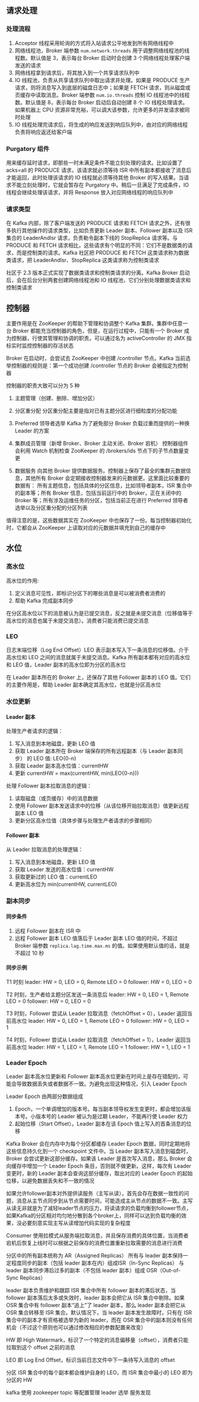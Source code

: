 ## 请求处理
### 处理流程
1. Acceptor 线程采用轮询的方式将入站请求公平地发到所有网络线程中
2. 网络线程池，Broker 端参数 `num.network.threads` 用于调整网络线程池的线程数。默认值是 3，表示每台 Broker 启动时会创建 3 个网络线程处理客户端发送的请求
3. 网络线程拿到请求后，将其放入到一个共享请求队列中
4. IO 线程池，负责从共享请求队列中取出请求并处理。如果是 PRODUCE 生产请求，则将消息写入到底层的磁盘日志中；如果是 FETCH 请求，则从磁盘或页缓存中读取消息。Broker 端参数 `num.io.threads` 控制 IO 线程池中的线程数。默认值是 8，表示每台 Broker 启动后自动创建 8 个 IO 线程处理请求。如果机器上 CPU 资源非常充裕，可以调大该参数，允许更多的并发请求被同时处理
5. IO 线程处理完请求后，将生成的响应发送到响应队列中，由对应的网络线程负责将响应返还给客户端

### Purgatory 组件
用来缓存延时请求，即那些一时未满足条件不能立刻处理的请求。比如设置了 acks=all 的 PRODUCE 请求，该请求就必须等待 ISR 中所有副本都接收了消息后才能返回，此时处理该请求的 IO 线程就必须等待其他 Broker 的写入结果。当请求不能立刻处理时，它就会暂存在 Purgatory 中。稍后一旦满足了完成条件，IO 线程会继续处理该请求，并将 Response 放入对应网络线程的响应队列中

### 请求类型
在 Kafka 内部，除了客户端发送的 PRODUCE 请求和 FETCH 请求之外，还有很多执行其他操作的请求类型，比如负责更新 Leader 副本、Follower 副本以及 ISR 集合的 LeaderAndIsr 请求，负责勒令副本下线的 StopReplica 请求等。与 PRODUCE 和 FETCH 请求相比，这些请求有个明显的不同：它们不是数据类的请求，而是控制类的请求。Kafka 社区把 PRODUCE 和 FETCH 这类请求称为数据类请求，把 LeaderAndIsr、StopReplica 这类请求称为控制类请求

社区于 2.3 版本正式实现了数据类请求和控制类请求的分离。Kafka Broker 启动后，会在后台分别两套创建网络线程池和 IO 线程池，它们分别处理数据类请求和控制类请求


## 控制器
主要作用是在 ZooKeeper 的帮助下管理和协调整个 Kafka 集群。集群中任意一台 Broker 都能充当控制器的角色，但是，在运行过程中，只能有一个 Broker 成为控制器，行使其管理和协调的职责。可以通过名为 activeController 的 JMX 指标实时监控控制器的存活状态

Broker 在启动时，会尝试去 ZooKeeper 中创建 /controller 节点。Kafka 当前选举控制器的规则是：第一个成功创建 /controller 节点的 Broker 会被指定为控制器

控制器的职责大致可以分为 5 种
1. 主题管理（创建、删除、增加分区）

2. 分区重分配
分区重分配主要是指对已有主题分区进行细粒度的分配功能

3. Preferred 领导者选举
Kafka 为了避免部分 Broker 负载过重而提供的一种换 Leader 的方案

4. 集群成员管理（新增 Broker、Broker 主动关闭、Broker 宕机）
控制器组件会利用 Watch 机制检查 ZooKeeper 的 /brokers/ids 节点下的子节点数量变更

5. 数据服务
向其他 Broker 提供数据服务。控制器上保存了最全的集群元数据信息，其他所有 Broker 会定期接收控制器发来的元数据更。这里面比较重要的数据有：
所有主题信息，包括具体的分区信息，比如领导者副本，ISR 集合中的副本等；所有 Broker 信息，包括当前运行中的 Broker，正在关闭中的 Broker 等；所有涉及运维任务的分区，包括当前正在进行 Preferred 领导者选举以及分区重分配的分区列表

值得注意的是，这些数据其实在 ZooKeeper 中也保存了一份。每当控制器初始化时，它都会从 ZooKeeper 上读取对应的元数据并填充到自己的缓存中


## 水位
### 高水位
高水位的作用:
1. 定义消息可见性，即标识分区下的哪些消息是可以被消费者消费的
2. 帮助 Kafka 完成副本同步

在分区高水位以下的消息被认为是已提交消息，反之就是未提交消息（位移值等于高水位的消息也属于未提交消息）。消费者只能消费已提交消息

### LEO
日志末端位移（Log End Offset）LEO 表示副本写入下一条消息的位移值。介于高水位和 LEO 之间的消息就属于未提交消息。Kafka 所有副本都有对应的高水位和 LEO 值，Leader 副本的高水位即为分区的高水位

在 Leader 副本所在的 Broker 上，还保存了其他 Follower 副本的 LEO 值。它们的主要作用是，帮助 Leader 副本确定其高水位，也就是分区高水位

### 水位更新
#### Leader 副本
处理生产者请求的逻辑：
1. 写入消息到本地磁盘，更新 LEO 值
2. 获取 Leader 副本所在 Broker 端保存的所有远程副本（与 Leader 副本同步） 的 LEO 值: LEO{0-n}
3. 获取 Leader 副本高水位值：currentHW
4. 更新 currentHW = max(currentHW, min(LEO{0-n}))

处理 Follower 副本拉取消息的逻辑：
1. 读取磁盘（或页缓存）中的消息数据
2. 使用 Follower 副本发送请求中的位移（从该位移开始拉取消息）值更新远程副本 LEO 值
3. 更新分区高水位值（具体步骤与处理生产者请求的步骤相同）

#### Follower 副本
从 Leader 拉取消息的处理逻辑：
1. 写入消息到本地磁盘，更新 LEO 值
2. 获取 Leader 发送的高水位值：currentHW
3. 获取更新过的 LEO 值：currentLEO
4. 更新高水位为 min(currentHW, currentLEO)

### 副本同步
#### 同步条件
1. 远程 Follower 副本在 ISR 中
2. 远程 Follower 副本 LEO 值落后于 Leader 副本 LEO 值的时间，不超过 Broker 端参数 `replica.lag.time.max.ms` 的值。如果使用默认值的话，就是不超过 10 秒

#### 同步示例
T1 时刻
leader: HW = 0, LEO = 0, Remote LEO = 0
follower: HW = 0, LEO = 0

T2 时刻，生产者给主题分区发送一条消息后
leader: HW = 0, LEO = 1, Remote LEO = 0
follower: HW = 0, LEO = 0

T3 时刻，Follower 尝试从 Leader 拉取消息（fetchOffset = 0），Leader 返回当前高水位
leader: HW = 0, LEO = 1, Remote LEO = 0
follower: HW = 0, LEO = 1

T4 时刻，Follower 尝试从 Leader 拉取消息（fetchOffset = 1），Leader 返回当前高水位
leader: HW = 1, LEO = 1, Remote LEO = 1
follower: HW = 1, LEO = 1

### Leader Epoch
Leader 副本高水位更新和 Follower 副本高水位更新在时间上是存在错配的，可能会导致数据丢失或者数据不一致。为避免出现这种情况，引入 Leader Epoch

Leader Epoch 由两部分数据组成
1. Epoch，一个单调增加的版本号。每当副本领导权发生变更时，都会增加该版本号。小版本号的 Leader 被认为是过期 Leader，不能再行使 Leader 权力
2. 起始位移（Start Offset）。Leader 副本在该 Epoch 值上写入的首条消息的位移

Kafka Broker 会在内存中为每个分区都缓存 Leader Epoch 数据，同时定期地将这些信息持久化到一个 checkpoint 文件中。当 Leader 副本写入消息到磁盘时，Broker 会尝试更新这部分缓存。如果该 Leader 是首次写入消息，那么 Broker 会向缓存中增加一个 Leader Epoch 条目，否则就不做更新。这样，每次有 Leader 变更时，新的 Leader 副本会查询这部分缓存，取出对应的 Leader Epoch 的起始位移，以避免数据丢失和不一致的情况






如果允许follower副本对外提供读服务（主写从读），首先会存在数据一致性的问题，消息从主节点同步到从节点需要时间，可能造成主从节点的数据不一致。主写从读无非就是为了减轻leader节点的压力，将读请求的负载均衡到follower节点，如果Kafka的分区相对均匀地分散到各个broker上，同样可以达到负载均衡的效果，没必要刻意实现主写从读增加代码实现的复杂程度


Consumer 使用拉模式从服务端拉取消息，并且保存消费的具体位置，当消费者宕机后恢复上线时可以根据之前保存的消费位置重新拉取需要的消息进行消费

分区中的所有副本统称为 AR（Assigned Replicas）
所有与 leader 副本保持一定程度同步的副本（包括 leader 副本在内）组成ISR（In-Sync Replicas）
与 leader 副本同步滞后过多的副本（不包括 leader 副本）组成 OSR（Out-of-Sync Replicas）

leader 副本负责维护和跟踪 ISR 集合中所有 follower 副本的滞后状态，当 follower 副本落后太多或失效时，leader 副本会把它从 ISR 集合中剔除。如果 OSR 集合中有 follower 副本“追上”了 leader 副本，那么 leader 副本会把它从 OSR 集合转移至 ISR 集合。默认情况下，当 leader 副本发生故障时，只有在 ISR 集合中的副本才有资格被选举为新的 leader，而在 OSR 集合中的副本则没有任何机会（不过这个原则也可以通过修改相应的参数配置来改变）

HW 即 High Watermark，标识了一个特定的消息偏移量（offset），消费者只能拉取到这个 offset 之前的消息

LEO 即 Log End Offset，标识当前日志文件中下一条待写入消息的 offset

分区 ISR 集合中的每个副本都会维护自身的 LEO，而 ISR 集合中最小的 LEO 即为分区的 HW



kafka 使用 zookeeper
topic 等配置管理
leader 选举
服务发现


